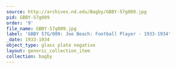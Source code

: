 ```yaml
---
source: http://archives.nd.edu/Bagby/GBBY-57g009.jpg
pid: GBBY-57g009
order: '9'
file_name: GBBY-57g009.jpg
label: 'GBBY 57G/009: Joe Beach: Football Player - 1933-1934'
_date: 1933-1934
object_type: glass plate negative
layout: generic_collection_item
collection: bagby
---
```

